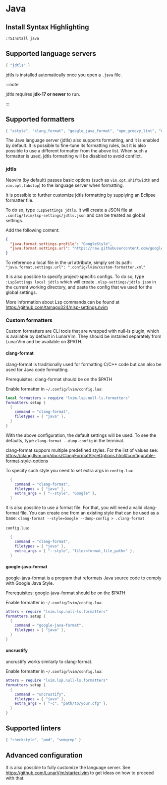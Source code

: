 # Java

## Install Syntax Highlighting

```vim
:TSInstall java
```

## Supported language servers

```lua
{ "jdtls" }
```

jdtls is installed automatically once you open a `.java` file.

:::note

jdtls requires **jdk-17 or newer** to run.

:::

## Supported formatters

```lua
{ "astyle", "clang_format", "google_java_format", "npm_groovy_lint", "uncrustify" }
```

The Java language server (jdtls) also supports formatting, and it is enabled by default. It is possible to fine-tune its formatting rules, but it is also possible to use a different formatter from the above list. When such a formatter is used, jdtls formatting will be disabled to avoid conflict.

### jdtls

Neovim (by default) passes basic options (such as `vim.opt.shiftwidth` and `vim.opt.tabstop`) to the language server when formatting.

It is possible to further customize jdtls formatting by supplying an Eclipse formatter file.

To do so, type `:LspSettings jdtls`. It will create a JSON file at `.config/lvim/lsp-settings/jdtls.json` and can be treated as global settings.

Add the following content:

```json
{
  "java.format.settings.profile": "GoogleStyle",
  "java.format.settings.url": "https://raw.githubusercontent.com/google/styleguide/gh-pages/eclipse-java-google-style.xml"
}
```
To reference a local file in the url attribute, simply set its path: `"java.format.settings.url": ".config/lvim/custom-formatter.xml"`

It is also possible to specify project-specific configs. To do so, type `:LspSettings local jdtls` which will create `.nlsp-settings/jdtls.json` in the current working directory, and paste the config that we used for the global settings.

More information about Lsp commands can be found at https://github.com/tamago324/nlsp-settings.nvim

### Custom formatters

Custom formatters are CLI tools that are wrapped with null-ls plugin, which is available by default in LunarVim. They should be installed separately from LunarVim and be available on $PATH.

#### clang-format

clang-format is traditionally used for formatting C/C++ code but can also be used for Java code formatting.

Prerequisites:
clang-format should be on the $PATH

Enable formatter in `~/.config/lvim/config.lua`:
```lua
local formatters = require "lvim.lsp.null-ls.formatters"
formatters.setup {
  {
    command = "clang-format",
    filetypes = { "java" },
  }
}
```
With the above configuration, the default settings will be used. To see the defaults, type `clang-format --dump-config` in the terminal.

clang-format suppors multiple predefined styles. For the list of values see: https://clang.llvm.org/docs/ClangFormatStyleOptions.html#configurable-format-style-options

To specify such style you need to set extra args in `config.lua`:
```lua
  {
    command = "clang-format",
    filetypes = { "java" },
    extra_args = { "--style", "Google" },
  }
```

It is also possible to use a format file. For that, you will need a valid clang-format file. You can create one from an existing style that can be used as a base: `clang-format --style=Google --dump-config > .clang-format`

`config.lua`:
```lua
  {
    command = "clang-format",
    filetypes = { "java" },
    extra_args = { "--style", "file:<format_file_path>" },
  }
```

#### google-java-format

google-java-format is a program that reformats Java source code to comply with Google Java Style.

Prerequisites:
google-java-format should be on the $PATH

Enable formatter in `~/.config/lvim/config.lua`:
```lua
atters = require "lvim.lsp.null-ls.formatters"
formatters.setup {
  {
    command = "google-java-format",
    filetypes = { "java" },
  }
}
```

#### uncrustify

uncrustify works similarly to clang-format.

Enable formatter in `~/.config/lvim/config.lua`:
```lua
atters = require "lvim.lsp.null-ls.formatters"
formatters.setup {
  {
    command = "uncrustify",
    filetypes = { "java" },
    extra_args = { "-c", "path/to/your.cfg" },
  }
}
```

## Supported linters

```lua
{ "checkstyle", "pmd", "semgrep" }
```

## Advanced configuration

It is also possible to fully customize the language server. See https://github.com/LunarVim/starter.lvim to get ideas on how to proceed with that.

